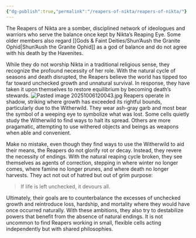 ```yaml
---
{"dg-publish":true,"permalink":"/reapers-of-nikta/reapers-of-nikta/"}
---
```



The Reapers of Nikta are a somber, disciplined network of ideologues and warriors who serve the balance once kept by Nikta’s Reaping Eye. Some older members also regard [[Gods & Faint Deities/Shun’Aush the Granite Ophid\|Shun’Aush the Granite Ophid]] as a god of balance and do not agree with his death by the Havenites.

While they do not worship Nikta in a traditional religious sense, they recognize the profound necessity of her role. With the natural cycle of seasons and death disrupted, the Reapers believe the world has tipped too far toward unchecked growth and unnatural survival. In response, they have taken it upon themselves to restore equilibrium by becoming death’s stewards.
![Pasted image 20251006120043.jpg](/img/user/_Assets/Pasted%20image%2020251006120043.jpg)
Reapers operate in shadow, striking where growth has exceeded its rightful bounds, particularly due to the Witherwild. They wear ash-gray garb and most bear the symbol of a weeping eye to symbolize what was lost. Some cells quietly study the Witherwild to find ways to halt its spread. Others are more pragamatic, attempting to use withered objects and beings as weapons when able and convenient.

Make no mistake, even though they find ways to use the Witherwild to aid their means, the Reapers do not glorify rot or decay. Instead, they revere the necessity of endings. With the natural reaping cycle broken, they see themselves as agents of correction, stepping in where winter no longer comes, where famine no longer prunes, and where death no longer harvests. They act not out of hatred but out of grim purpose:

> If life is left unchecked, it devours all.

Ultimately, their goals are to counterbalance the excesses of unchecked growth and reintroduce loss, hardship, and mortality where they would have once occurred naturally. With these ambitions, they also try to destabilize powers that benefit from the absence of natural endings. It is not uncommon to find Reapers working in small, flexible cells acting independently but with shared philosophies. 
